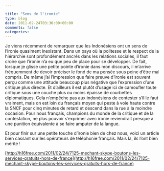 ```yaml
---

title: "Sens de l'ironie"
type: blog
date: 2011-02-24T03:36:00+00:00
comments: false
categories: 
---
```


Je viens récemment de remarquer que les Indonésiens ont un sens de l’ironie quasiment inexistant. Dans un pays où la politesse et le respect de la hiérarchie sont profondément ancrés dans les relations sociales, il faut croire que l’ironie n’a eu que peu de place pour se développer. De fait, lorsque je glisse une petite pointe d’ironie dans mon discours, il m’arrive fréquemment de devoir préciser le fond de ma pensée sous peine d’être mal compris. De même j’ai l’impression que faire preuve d’ironie est souvent perçu comme une attitude beaucoup plus négative que l’expression d’une critique plus directe. Et d’ailleurs il est plutôt d’usage ici de camoufler toute critique sous une couche plus ou moins épaisse de courbettes diplomatiques. Cela n’empêche pas aux indonésiens de contester s’il le faut vraiment, mais on est loin du français moyen qui peste à voie haute contre la SNCF pour cinq minutes de retard et descend dans la rue à la moindre occasion. Pour nous français, champions du monde de la critique et de la contestation, ne plus pouvoir s’exprimer avec ironie reviendrait presque à une punition équivalente à se faire amputer de la langue.

Et pour finir sur une petite touche d’ironie bien de chez nous, voici un article bien cassant sur les opérateurs de téléphonie français. Mais là, ils l’ont bien mérité ! 
 
[http://h16free.com/2011/02/24/7125-mechant-skype-boutons-les-services-gratuits-hors-de-france](http://h16free.com/2011/02/24/7125-mechant-skype-boutons-les-services-gratuits-hors-de-france)
